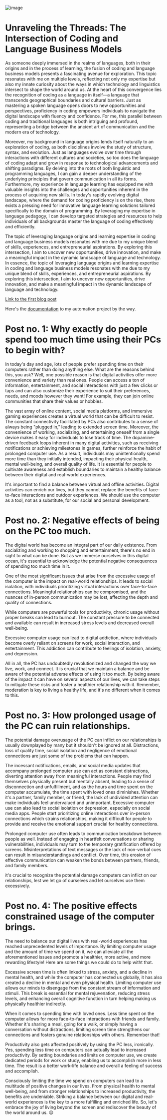 ![image](https://upload.wikimedia.org/wikipedia/commons/8/86/Wikipedia_Hello_World_Graphic.svg)
# Unraveling the Threads: The Intersection of Coding and Language Business Models
As someone deeply immersed in the realms of languages, both in their origins and in the process of learning, the fusion of coding and language business models presents a fascinating avenue for exploration. This topic resonates with me on multiple levels, reflecting not only my expertise but also my innate curiosity about the ways in which technology and linguistics intersect to shape the world around us. At the heart of this convergence lies the recognition of coding as a language in itself—a language that transcends geographical boundaries and cultural barriers. Just as mastering a spoken language opens doors to new opportunities and perspectives, proficiency in coding empowers individuals to navigate the digital landscape with fluency and confidence. For me, this parallel between coding and traditional languages is both intriguing and profound, representing a bridge between the ancient art of communication and the modern era of technology.

Moreover, my background in language origins lends itself naturally to an exploration of coding, as both disciplines involve the study of structure, syntax, and evolution. Just as languages evolve over time through interactions with different cultures and societies, so too does the language of coding adapt and grow in response to technological advancements and shifting paradigms. By delving into the roots of both linguistic and programming languages, I can gain a deeper understanding of the underlying principles that govern communication in all its forms. Furthermore, my experience in language learning has equipped me with valuable insights into the challenges and opportunities inherent in the process of acquiring new skills. In today's rapidly evolving digital landscape, where the demand for coding proficiency is on the rise, there exists a pressing need for innovative language learning solutions tailored specifically to the domain of programming. By leveraging my expertise in language pedagogy, I can develop targeted strategies and resources to help individuals of all backgrounds master the language of coding effectively and efficiently.

The topic of leveraging language origins and learning expertise in coding and language business models resonates with me due to my unique blend of skills, experiences, and entrepreneurial aspirations. By exploring this intersection, I aim to uncover new opportunities, drive innovation, and make a meaningful impact in the dynamic landscape of language and technology.
In essence, the topic of leveraging language origins and learning expertise in coding and language business models resonates with me due to my unique blend of skills, experiences, and entrepreneurial aspirations. By exploring this intersection, I aim to uncover new opportunities, drive innovation, and make a meaningful impact in the dynamic landscape of language and technology.




[Link to the first blog post](https://github.com/23W-GBAC/Youssef.Daoud/blob/new-topic-branch/post1.md)
 
Here's the [documentation](https://github.com/23W-GBAC/Youssef.Daoud/blob/practice-branch/Automation/automation.md) to my automation project by the way.
# Post no. 1: Why exactly do people spend too much time using their PCs to begin with?
In today's day and age, lots of people prefer spending time on their computers rather than doing anything else. What are the reasons behind this, you ask? Well,
one possible reason is that digital activities offer more convenience and variety than real ones. People can access a ton of information, entertainment, and social interactions with just a few clicks or taps and can also customize their experience to suit their preferences, needs, and moods however they want! For example, they can join online communities that share their values or hobbies.

The vast array of online content, social media platforms, and immersive gaming experiences creates a virtual world that can be difficult to resist. The constant connectivity facilitated by PCs also contributes to a sense of always being "plugged in," leading to extended screen time. Moreover, the convenience of working, socializing, and entertaining oneself from a single device makes it easy for individuals to lose track of time. The dopamine-driven feedback loops inherent in many digital activities, such as receiving notifications or achieving milestones in games, further reinforce the habit of prolonged computer use. As a result, individuals may unintentionally spend more time than they initially intended, impacting their physical health, mental well-being, and overall quality of life. It is essential for people to cultivate awareness and establish boundaries to maintain a healthy balance between their digital and real-world experiences.

It's important to find a balance between virtual and offline activities. Digital activities can enrich our lives, but they cannot replace the benefits of face-to-face interactions and outdoor experiences. We should use the computer as a tool, not as a substitute, for our social and personal development.
# Post no. 2: Negative effects of being on the PC too much.
The digital world has become an integral part of our daily existence. From socializing and working to shopping and entertainment, there's no end in sight to what can be done. But as we immerse ourselves in this digital ocean, it's essential to acknowledge the potential negative consequences of spending too much time in it.

One of the most significant issues that arise from the excessive usage of the computer is the impact on real-world relationships. It leads to social isolation, with individuals prioritizing virtual interactions over face-to-face connections. Meaningful relationships can be compromised, and the nuances of in-person communication may be lost, affecting the depth and quality of connections.

While computers are powerful tools for productivity, chronic usage without proper breaks can lead to burnout. The constant pressure to be connected and available can result in increased stress levels and decreased overall well-being.

Excessive computer usage can lead to digital addiction, where individuals become overly reliant on screens for work, social interaction, and entertainment. This addiction can contribute to feelings of isolation, anxiety, and depression.

All in all, the PC has undoubtedly revolutionized and changed the way we live, work, and connect. It is crucial that we maintain a balance and be aware of the potential adverse effects of using it too much. By being aware of the impact it can have on several aspects of our lives, we can take steps to mitigate these risks and foster a healthier relationship with it. Remember, moderation is key to living a healthy life, and it's no different when it comes to this.
# Post no. 3: How prolonged usage of the PC can ruin relationships.
The potential damage overusage of the PC can inflict on our relationships is usually downplayed by many but it shouldn't be ignored at all. Distractions, loss of quality time, social isolation and negligence of emotional connections are just some of the problems that can happen. 

The incessant notifications, emails, and social media updates that accompany prolonged computer use can act as constant distractions, diverting attention away from meaningful interactions. People may find themselves physically present but mentally absent, leading to a sense of disconnection and unfulfillment, and as the hours and time spent on the computer accumulate, the time spent with loved ones diminishes. Whether it's a partner, family member, or friend, the lack of undivided attention can make individuals feel undervalued and unimportant. Excessive computer use can also lead to social isolation or depression, especially on social media apps. People start prioritizing online interactions over in-person connections which strains relationships, making it difficult for people to provide and receive the emotional support crucial for healthy connections.

Prolonged computer use often leads to communication breakdown between people as well. Instead of engaging in heartfelt conversations or sharing vulnerabilities, individuals may turn to the temporary gratification offered by screens. Misinterpretations of text messages or the lack of non-verbal cues can result in misunderstandings and conflict. Over time, this erosion of effective communication can weaken the bonds between partners, friends, and family members.

it's crucial to recognize the potential damage computers can inflict on our relationships, lest we let go of ourselves and let ourselves use them excessively.
# Post no. 4: The positive effects constrained usage of the computer brings.
The need to balance our digital lives with real-world experiences has reached unprecedented levels of importance. By limiting computer usage and the amount of time we spend on it,  we can alleviate all the aforementioned issues and promote a healthier, more active, and more rewarding lifestyle! Here are some things we could do to help witht that.

Excessive screen time is often linked to stress, anxiety, and a decline in mental health, and while the computer has connected us globally, it has also created a decline in mental and even physical health. Limiting computer use allows our minds to disengage from the constant stream of information and stimuli. This break is essential for mental rejuvenation, reducing stress levels, and enhancing overall cognitive function in turn helping making us physically healthier indirectly.

When it comes to spending time with loved ones. Less time spent on the computer allows for more face-to-face interactions with friends and family. Whether it's sharing a meal, going for a walk, or simply having a conversation without distractions, limiting screen time strengthens our connections and fosters genuine relationships with others. Remember that!

Productivity also gets affected positively by using the PC less, ironically. Yes, spending less time on computers can actually lead to increased productivity. By setting boundaries and limits on computer use, we create dedicated periods for work or study, enabling us to accomplish more in less time. The result is a better work-life balance and overall a feeling of success and accomplish.

Consciously limiting the time we spend on computers can lead to a multitude of positive changes in our lives. From physical health to mental well-being, and from stronger relationships to increased productivity, the benefits are undeniable. Striking a balance between our digital and real-world experiences is the key to a more fulfilling and enriched life. So, let's embrace the joy of living beyond the screen and rediscover the beauty of the world around us. 😌

